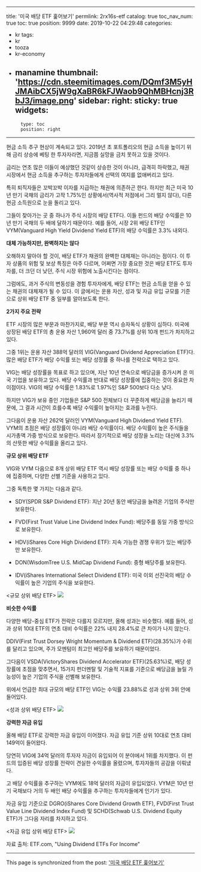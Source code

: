 
---
title: '미국 배당 ETF 훑어보기'
permlink: 2rx16s-etf
catalog: true
toc_nav_num: true
toc: true
position: 9999
date: 2019-10-22 04:29:48
categories:
- kr
tags:
- kr
- tooza
- kr-economy
- manamine
thumbnail: 'https://cdn.steemitimages.com/DQmf3M5yHJMAibCX5jW9gXaBR6kFJWaob9QhMBHcnj3RbJ3/image.png'
sidebar:
    right:
        sticky: true
widgets:
    -
        type: toc
        position: right
---


현금 소득 추구 현상이 계속되고 있다. 2019년 초 포트폴리오의 현금 소득을 높이기 위해 금리 상승에 베팅 한 투자자라면, 지금쯤 실망을 금치 못하고 있을 것이다.​

금리는 연초 많은 이들이 예상했던 것같이 상승한 것이 아니라, 급격히 하락했고, 채권 시장에서 현금 소득을 추구하는 투자자들에게 선택의 여지를 없애버리고 있다. ​

특히 퇴직자들은 꼬박꼬박 이자를 지급하는 채권에 의존하곤 한다. 하지만 최근 미국 10년 만기 국채의 금리가 고작 1.75%인 상황에서(역사적 저점에서 그리 멀지 않다), 다른 현금 소득원으로 눈을 돌리고 있다. ​

그들이 찾아가는 곳 중 하나가 주식 시장의 배당 ETF다. 이들 펀드의 배당 수익률은 10년 만기 국채의 두 배에 달하기 때문이다. 예를 들어, 시장 2위 배당 ETF인 VYM(Vanguard High Yield Dividend Yield ETF)의 배당 수익률은 3.3% 내외다. ​

**대체 가능하지만, 완벽하지는 않다**​

오해하지 말아야 할 것이, 배당 ETF가 채권의 완벽한 대체재는 아니라는 점이다. 이 투자 상품의 위험 및 보상 특징은 아주 다르며, 어쩌면 가장 중요한 것은 배당 ETF도 투자자를, 더 크던 더 낮던, 주식 시장 위험에 노출시킨다는 점이다.​

그럼에도, 과거 주식의 변동성을 경험 투자자에게, 배당 ETF는 현금 소득을 얻을 수 있는 채권의 대체재가 될 수 있다. 이 글에서는 운용 자산, 성과 및 자금 유입 규모를 기준으로 상위 배당 ETF 중 일부를 알아보도록 한다. ​

**2가지 주요 전략**​

ETF 시장의 많은 부문과 마찬가지로, 배당 부문 역시 승자독식 상황이 심하다. 미국에 상장된 배당 ETF의 총 운용 자산 1,960억 달러 중 73.7%를 상위 10개 펀드가 차지하고 있다.​

그중 1위는 운용 자산 388억 달러의 VIG(Vanguard Dividend Appreciation ETF)다. 많은 배당 ETF가 배당 수익률 또는 배당 성장률 중 하나를 전략으로 택하고 있다.​

VIG는 배당 성장률을 목표로 하고 있으며, 지난 10년 연속으로 배당금을 증가시켜 온 미국 기업을 보유하고 있다. 배당 수익률과 반대로 배당 성장률에 집중하는 것이 중요한 차이점이다. VIG의 배당 수익률은 1.83%로 1.97%인 S&P 500보다 다소 낮다. ​

하지만 VIG가 보유 중인 기업들은 S&P 500 전체보다 더 꾸준하게 배당금을 늘리기 때문에, 그 결과 시간이 흐를수록 배당 수익률이 높아지는 효과를 누린다.​

그다음이 운용 자산 262억 달러인 VYM(Vanguard High Dividend Yield ETF). VYM의 초점은 배당 성장률이 아니라 배당 수익률이다. 배당 수익률이 높은 주식들을 시가총액 가중 방식으로 보유한다. 따라서 장기적으로 배당 성장을 노리는 대신에 3.3%의 산뜻한 배당 수익률을 올리고 있다. ​

**규모 상위 배당 ETF**​

VIG와 VYM 다음으로 8개 상위 배당 ETF 역시 배당 성장률 또는 배당 수익률 중 하나에 집중하며, 다양한 선별 기준을 사용하고 있다. ​

그중 독특한 몇 가지는 다음과 같다. ​

- SDY(SPDR S&P Dividend ETF): 지난 20년 동안 배당금을 늘려온 기업의 주식만 보유한다. 

- FVD(First Trust Value Line Dividend Index Fund): 배당주를 동일 가중 방식으로 보유한다. 

- HDV(iShares Core High Dividend ETF): 지속 가능한 경쟁 우위가 있는 배당주만 보유한다.

- DON(WisdomTree U.S. MidCap Dividend Fund): 중형 배당주를 보유한다. 

- IDV(iShares International Select Dividend ETF): 미국 이외 선진국의 배당 수익률이 높은 기업의 주식을 보유한다. 
​

<규모 상위 배당 ETF>
![](https://cdn.steemitimages.com/DQmf3M5yHJMAibCX5jW9gXaBR6kFJWaob9QhMBHcnj3RbJ3/image.png)
 

**비슷한 수익률**​

다양한 배당-중심 ETF가 전략은 다를지 모르지만, 올해 성과는 비슷했다. 예를 들어, 성과 상위 10대 ETF의 연초 대비 수익률은 22% 내지 28.4%로 큰 차이가 나지 않는다. ​

DDIV(First Trust Dorsey Wright Momentum & Dividend ETF)(28.35%)가 수위를 달리고 있으며, 주가 모멘텀이 최고인 배당주를 보유하기 때문이었다. ​

그다음이 VSDA(VictoryShares Dividend Accelerator ETF)(25.63%)로, 배당 성장률에 초점을 맞추면서, 15가지 펀더멘탈 및 기술적 지표를 기준으로 배당금을 늘릴 가능성이 높은 기업의 주식을 선별해 보유한다. ​

위에서 언급한 최대 규모의 배당 ETF인 VIG는 수익률 23.88%로 성과 상위 3위 안에 들어있다. ​

<성과 상위 배당 ETF>
![](https://cdn.steemitimages.com/DQmdh6SnJRjxbGLEKgfE1y2F9DMVAdXor81ZxsmcN6rn1vD/image.png)

 
**강력한 자금 유입​**

올해 배당 ETF로 강력한 자금 유입이 이어졌다. 자금 유입 기준 상위 10대로 연초 대비 149억이 들어왔다. ​

당연히 VIG에 34억 달러의 투자자 자금이 유입되어 이 분야에서 1위를 차지했다. 이 펀드의 입증된 배당 성장률 전략이 견실한 수익률을 올렸으며, 투자자들의 공감을 이뤄냈다. ​

고 배당 수익률을 추구하는 VYM에도 18억 달러의 자금이 유입되었다. VYM은 10년 만기 국채보다 거의 두 배인 배당 수익률을 추구하는 투자자들에게 인기가 있다.​

자금 유입 기준으로 DGRO(iShares Core Dividend Growth ETF), FVD(First Trust Value Line Dividend Index Fund) 및 SCHD(Schwab U.S. Dividend Equity ETF)가 그다음 자리를 차지하고 있다. ​

<자금 유입 상위 배당 ETF>
![](https://cdn.steemitimages.com/DQmSDvoDH8nyg74VPJ93JrYdEnodTdK95dbX4A38i5atTQa/image.png)
​

자료 출처: ETF.com, "Using Dividend ETFs For Income"

- - -

This page is synchronized from the post: ['미국 배당 ETF 훑어보기'](https://steemit.com/@pius.pius/2rx16s-etf)
